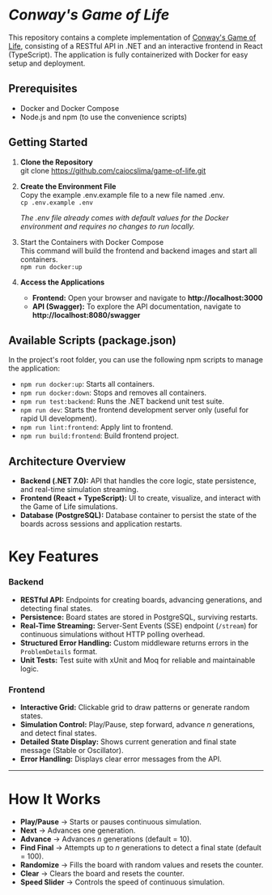 # *Conway's Game of Life*

This repository contains a complete implementation of [Conway's Game of Life](https://en.wikipedia.org/wiki/Conway%27s_Game_of_Life), consisting of a RESTful API in .NET and an interactive frontend in React (TypeScript). The application is fully containerized with Docker for easy setup and deployment.

## **Prerequisites**

* Docker and Docker Compose
* Node.js and npm (to use the convenience scripts)

## **Getting Started**

1. **Clone the Repository**  
   git clone https://github.com/caiocslima/game-of-life.git

2. **Create the Environment File**  
   Copy the example .env.example file to a new file named .env.  
   `cp .env.example .env`

   *The .env file already comes with default values for the Docker environment and requires no changes to run locally.*
3. Start the Containers with Docker Compose  
   This command will build the frontend and backend images and start all containers.  
   `npm run docker:up`

4. **Access the Applications**
    * **Frontend:** Open your browser and navigate to **http://localhost:3000**
    * **API (Swagger):** To explore the API documentation, navigate to **http://localhost:8080/swagger**

## **Available Scripts (package.json)**

In the project's root folder, you can use the following npm scripts to manage the application:

* `npm run docker:up`: Starts all containers.
* `npm run docker:down`: Stops and removes all containers.
* `npm run test:backend`: Runs the .NET backend unit test suite.
* `npm run dev`: Starts the frontend development server only (useful for rapid UI development).
* `npm run lint:frontend`: Apply lint to frontend.
* `npm run build:frontend`: Build frontend project.

## **Architecture Overview**

* **Backend (.NET 7.0):** API that handles the core logic, state persistence, and real-time simulation streaming.
* **Frontend (React \+ TypeScript):** UI to create, visualize, and interact with the Game of Life simulations.
* **Database (PostgreSQL):** Database container to persist the state of the boards across sessions and application restarts.

# Key Features

### Backend
- **RESTful API:** Endpoints for creating boards, advancing generations, and detecting final states.  
- **Persistence:** Board states are stored in PostgreSQL, surviving restarts.  
- **Real-Time Streaming:** Server-Sent Events (SSE) endpoint (`/stream`) for continuous simulations without HTTP polling overhead.  
- **Structured Error Handling:** Custom middleware returns errors in the `ProblemDetails` format.  
- **Unit Tests:** Test suite with xUnit and Moq for reliable and maintainable logic.  

### Frontend
- **Interactive Grid:** Clickable grid to draw patterns or generate random states.  
- **Simulation Control:** Play/Pause, step forward, advance *n* generations, and detect final states.  
- **Detailed State Display:** Shows current generation and final state message (Stable or Oscillator).  
- **Error Handling:** Displays clear error messages from the API.  

---

# How It Works

- **Play/Pause** → Starts or pauses continuous simulation.  
- **Next** → Advances one generation.  
- **Advance** → Advances *n* generations (default = 10).  
- **Find Final** → Attempts up to *n* generations to detect a final state (default = 100).  
- **Randomize** → Fills the board with random values and resets the counter.  
- **Clear** → Clears the board and resets the counter.  
- **Speed Slider** → Controls the speed of continuous simulation.
